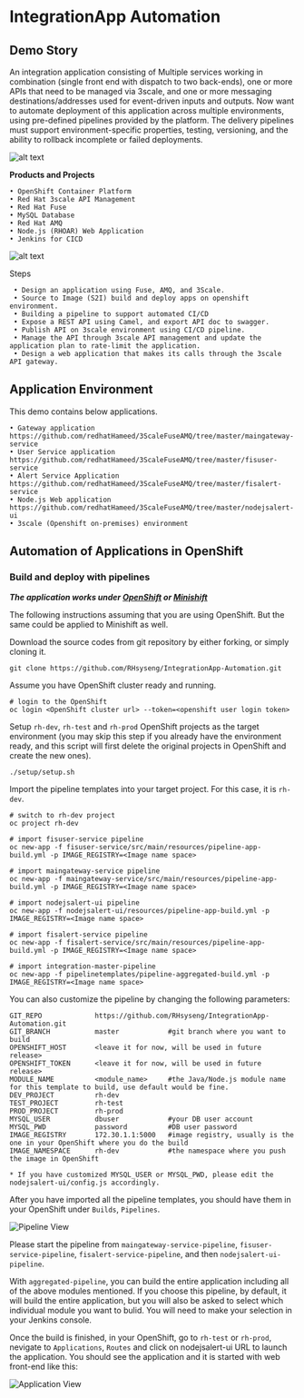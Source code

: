 # IntegrationApp Automation


## Demo Story

An integration application consisting of Multiple services working in combination (single front end with dispatch to two back-ends), one or more APIs that need to be managed via 3scale, and one or more messaging destinations/addresses used for event-driven inputs and outputs. Now want to automate deployment of this application across multiple environments, using pre-defined pipelines provided by the platform. The delivery pipelines must support environment-specific properties, testing, versioning, and the ability to rollback incomplete or failed deployments.

![alt text](images/outline.png "outline")




**Products and Projects**

    • OpenShift Container Platform
    • Red Hat 3scale API Management
    • Red Hat Fuse
    • MySQL Database
    • Red Hat AMQ
    • Node.js (RHOAR) Web Application
    • Jenkins for CICD


![alt text](images/image2.png "outline 2")



 Steps
 
     • Design an application using Fuse, AMQ, and 3Scale.
     • Source to Image (S2I) build and deploy apps on openshift environment.
     • Building a pipeline to support automated CI/CD
     • Expose a REST API using Camel, and export API doc to swagger.
     • Publish API on 3scale environment using CI/CD pipeline.
     • Manage the API through 3scale API management and update the application plan to rate-limit the application.
     • Design a web application that makes its calls through the 3scale API gateway.

## Application Environment

This demo contains below applications.

    • Gateway application https://github.com/redhatHameed/3ScaleFuseAMQ/tree/master/maingateway-service 
    • User Service application https://github.com/redhatHameed/3ScaleFuseAMQ/tree/master/fisuser-service
    • Alert Service Application https://github.com/redhatHameed/3ScaleFuseAMQ/tree/master/fisalert-service
    • Node.js Web application https://github.com/redhatHameed/3ScaleFuseAMQ/tree/master/nodejsalert-ui
    • 3scale (Openshift on-premises) environment

## Automation of Applications in OpenShift
### Build and deploy with pipelines
***The application works under [OpenShift](https://www.okd.io/) or [Minishift](https://www.okd.io/minishift/)***

The following instructions assuming that you are using OpenShift. But the same could be applied to Minishift as well.

Download the source codes from git repository by either forking, or simply cloning it. 

```
git clone https://github.com/RHsyseng/IntegrationApp-Automation.git  
```
Assume you have OpenShift cluster ready and running.

```
# login to the OpenShift
oc login <OpenShift cluster url> --token=<openshift user login token>

```

Setup `rh-dev`, `rh-test` and `rh-prod` OpenShift projects as the target environment (you may skip this step if you already have the environment ready, and this script will first delete the original projects in OpenShift and create the new ones).
    
```
./setup/setup.sh
```

Import the pipeline templates into your target project. For this case, it is `rh-dev`.

```
# switch to rh-dev project
oc project rh-dev

# import fisuser-service pipeline
oc new-app -f fisuser-service/src/main/resources/pipeline-app-build.yml -p IMAGE_REGISTRY=<Image name space>

# import maingateway-service pipeline
oc new-app -f maingateway-service/src/main/resources/pipeline-app-build.yml -p IMAGE_REGISTRY=<Image name space>

# import nodejsalert-ui pipeline
oc new-app -f nodejsalert-ui/resources/pipeline-app-build.yml -p IMAGE_REGISTRY=<Image name space>

# import fisalert-service pipeline
oc new-app -f fisalert-service/src/main/resources/pipeline-app-build.yml -p IMAGE_REGISTRY=<Image name space>

# import integration-master-pipeline
oc new-app -f pipelinetemplates/pipeline-aggregated-build.yml -p IMAGE_REGISTRY=<Image name space>

```

You can also customize the pipeline by changing the following parameters:

```
GIT_REPO             https://github.com/RHsyseng/IntegrationApp-Automation.git
GIT_BRANCH           master            #git branch where you want to build
OPENSHIFT_HOST       <leave it for now, will be used in future release>
OPENSHIFT_TOKEN      <leave it for now, will be used in future release>
MODULE_NAME          <module_name>     #the Java/Node.js module name for this template to build, use default would be fine.
DEV_PROJECT          rh-dev                
TEST_PROJECT         rh-test
PROD_PROJECT         rh-prod
MYSQL_USER           dbuser            #your DB user account
MYSQL_PWD            password          #DB user password
IMAGE_REGISTRY       172.30.1.1:5000   #image registry, usually is the one in your OpenShift where you do the build
IMAGE_NAMESPACE      rh-dev            #the namespace where you push the image in OpenShift

* If you have customized MYSQL_USER or MYSQL_PWD, please edit the nodejsalert-ui/config.js accordingly.
```
After you have imported all the pipeline templates, you should have them in your OpenShift under `Builds`, `Pipelines`.

![Pipeline View](images/pipeline_import_view.png "Pipeline View")

Please start the pipeline from `maingateway-service-pipeline`, `fisuser-service-pipeline`, `fisalert-service-pipeline`, and then `nodejsalert-ui-pipeline`.

With `aggregated-pipeline`, you can build the entire application including all of the above modules mentioned. If you choose this pipeline, by default, it will build the entire application, but you will also be asked to select which individual module you want to bulid.  You will need to make your selection in your Jenkins console.

Once the build is finished, in your OpenShift, go to `rh-test` or `rh-prod`, nevigate to `Applications`, `Routes` and click on nodejsalert-ui URL to launch the application.
You should see the application and it is started with web front-end like this: 

![Application View](images/application_launch_view.png "Application View")

